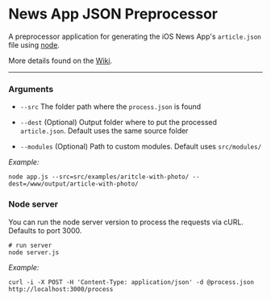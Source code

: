 # News App JSON Preprocessor

A preprocessor application for generating the iOS News App's `article.json` file using [node](https://nodejs.org/).

More details found on the [Wiki](https://github.com/mitzerh/news-app-preprocessor/wiki).

---


### Arguments

* `--src` The folder path where the `process.json` is found

* `--dest` (Optional) Output folder where to put the processed `article.json`. Default uses the same source folder

* `--modules` (Optional) Path to custom modules. Default uses `src/modules/`


_Example:_

```
node app.js --src=src/examples/aritcle-with-photo/ --dest=/www/output/article-with-photo/
```

### Node server

You can run the node server version to process the requests via cURL. Defaults to port 3000.

```
# run server
node server.js
```

_Example:_

```
curl -i -X POST -H 'Content-Type: application/json' -d @process.json http://localhost:3000/process
```
